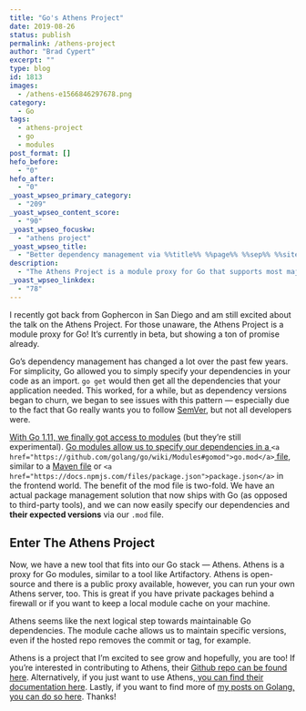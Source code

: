 ```yaml
---
title: "Go's Athens Project"
date: 2019-08-26
status: publish
permalink: /athens-project
author: "Brad Cypert"
excerpt: ""
type: blog
id: 1813
images:
  - /athens-e1566846297678.png
category:
  - Go
tags:
  - athens-project
  - go
  - modules
post_format: []
hefo_before:
  - "0"
hefo_after:
  - "0"
_yoast_wpseo_primary_category:
  - "209"
_yoast_wpseo_content_score:
  - "90"
_yoast_wpseo_focuskw:
  - "athens project"
_yoast_wpseo_title:
  - "Better dependency management via %%title%% %%page%% %%sep%% %%sitename%%"
description:
  - "The Athens Project is a module proxy for Go that supports most major version control systems. Its currently in beta, but is growing fast."
_yoast_wpseo_linkdex:
  - "78"
---
```


I recently got back from Gophercon in San Diego and am still excited about the talk on the Athens Project. For those unaware, the Athens Project is a module proxy for Go! It’s currently in beta, but showing a ton of promise already.

Go’s dependency management has changed a lot over the past few years. For simplicity, Go allowed you to simply specify your dependencies in your code as an import. `go get` would then get all the dependencies that your application needed. This worked, for a while, but as dependency versions began to churn, we began to see issues with this pattern — especially due to the fact that Go really wants you to follow [SemVer](https://semver.org/), but not all developers were.

[With Go 1.11, we finally got access to modules](https://github.com/golang/go/wiki/Modules) (but they’re still experimental). [Go modules allow us to specify our dependencies in a ](https://github.com/golang/go/wiki/Modules#gomod)`<a href="https://github.com/golang/go/wiki/Modules#gomod">go.mod</a>`[ file](https://github.com/golang/go/wiki/Modules#gomod), similar to a [Maven file](https://maven.apache.org/pom.html#What_is_the_POM) or `<a href="https://docs.npmjs.com/files/package.json">package.json</a>` in the frontend world. The benefit of the mod file is two-fold. We have an actual package management solution that now ships with Go (as opposed to third-party tools), and we can now easily specify our dependencies and **their expected versions** via our `.mod` file.

## Enter The Athens Project

Now, we have a new tool that fits into our Go stack — Athens. Athens is a proxy for Go modules, similar to a tool like Artifactory. Athens is open-source and there is a public proxy available, however, you can run your own Athens server, too. This is great if you have private packages behind a firewall or if you want to keep a local module cache on your machine.

Athens seems like the next logical step towards maintainable Go dependencies. The module cache allows us to maintain specific versions, even if the hosted repo removes the commit or tag, for example.

Athens is a project that I’m excited to see grow and hopefully, you are too! If you’re interested in contributing to Athens, their [Github repo can be found here](https://github.com/gomods/athens#contributing). Alternatively, if you just want to use Athens,[ you can find their documentation here](https://docs.gomods.io/). Lastly, if you want to find more of [my posts on Golang, you can do so here](/tags/go/). Thanks!
